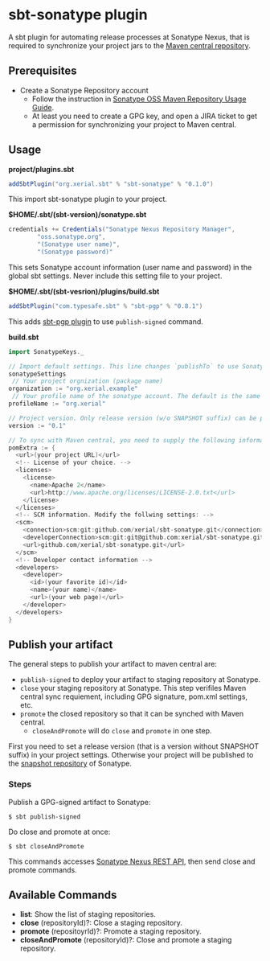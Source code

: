 sbt-sonatype plugin
======

A sbt plugin for automating release processes at Sonatype Nexus, that is required to synchronize your project jars to the [Maven central repository](http://repo1.maven.org/maven2).


## Prerequisites
 
 * Create a Sonatype Repository account 
   * Follow the instruction in [Sonatype OSS Maven Repository Usage Guide](https://docs.sonatype.org/display/Repository/Sonatype+OSS+Maven+Repository+Usage+Guide). 
   * At least you need to create a GPG key, and open a JIRA ticket to get a permission for synchronizing your project to Maven central.

## Usage



**project/plugins.sbt**

```scala
addSbtPlugin("org.xerial.sbt" % "sbt-sonatype" % "0.1.0")
```
This import sbt-sonatype plugin to your project.


**$HOME/.sbt/(sbt-version)/sonatype.sbt**

```scala
credentials += Credentials("Sonatype Nexus Repository Manager",
	    "oss.sonatype.org",
	    "(Sonatype user name)",
	    "(Sonatype password)"
```

This sets Sonatype account information (user name and password) in the global sbt settings. Never include this setting file to your project. 


**$HOME/.sbt/(sbt-vesrion)/plugins/build.sbt**

```scala
addSbtPlugin("com.typesafe.sbt" % "sbt-pgp" % "0.8.1")
```

This adds [sbt-pgp plugin](http://www.scala-sbt.org/sbt-pgp/) to use `publish-signed` command.

**build.sbt**

```scala
import SonatypeKeys._

// Import default settings. This line changes `publishTo` to use Sonatype repository.
sonatypeSettings
 // Your project orgnization (package name)
organization := "org.xerial.example" 
 // Your profile name of the sonatype account. The default is the same with the organization 
profileName := "org.xerial" 

// Project version. Only release version (w/o SNAPSHOT suffix) can be promoted.
version := "0.1" 

// To sync with Maven central, you need to supply the following information:
pomExtra := {
  <url>(your project URL)</url>
  <!-- License of your choice. -->
  <licenses>
    <license>
      <name>Apache 2</name>
      <url>http://www.apache.org/licenses/LICENSE-2.0.txt</url>
    </license>
  </licenses>
  <!-- SCM information. Modify the follwing settings: -->
  <scm>
    <connection>scm:git:github.com/xerial/sbt-sonatype.git</connection>
    <developerConnection>scm:git:git@github.com:xerial/sbt-sonatype.git</developerConnection>
    <url>github.com/xerial/sbt-sonatype.git</url>
  </scm>
  <!-- Developer contact information -->
  <developers>
    <developer>
      <id>(your favorite id)</id>
      <name>(your name)</name>
      <url>(your web page)</url>
    </developer>
  </developers>
}
```

## Publish your artifact

The general steps to publish your artifact to maven central are: 

 * `publish-signed` to deploy your artifact to staging repository at Sonatype.
 * `close` your staging repository at Sonatype. This step verifiles Maven central sync requiement, including GPG signature, pom.xml settings, etc.
 * `promote` the closed repository so that it can be synched with Maven central. 
   * `closeAndPromote` will do `close` and `promote` in one step.

First you need to set a release version (that is a version without SNAPSHOT suffix) in your project settings. Otherwise your project will be published to the [snapshot repository](http://oss.sonatype.org/content/repositories/snapshots) of Sonatype.

### Steps

Publish a GPG-signed artifact to Sonatype:
```
$ sbt publish-signed
```

Do close and promote at once:
```
$ sbt closeAndPromote
```
This commands accesses [Sonatype Nexus REST API](https://oss.sonatype.org/nexus-staging-plugin/default/docs/index.html), then send close and promote commands. 



## Available Commands

* **list**: Show the list of staging repositories.
* **close** (repositoryId)?: Close a staging repository.
* **promote** (repositoyrId)?: Promote a staging repository.
* **closeAndPromote** (repositoryId)?: Close and promote a staging repository.
